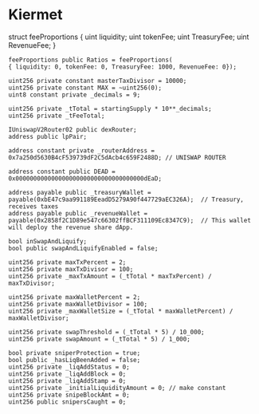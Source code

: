 # Kiermet
 struct feeProportions {
    uint liquidity;
    uint tokenFee;
    uint TreasuryFee;
    uint RevenueFee;
    }

    feeProportions public Ratios = feeProportions(
    { liquidity: 0, tokenFee: 0, TreasuryFee: 1000, RevenueFee: 0});

    uint256 private constant masterTaxDivisor = 10000;
    uint256 private constant MAX = ~uint256(0);
    uint8 constant private _decimals = 9;
 
    uint256 private _tTotal = startingSupply * 10**_decimals;
    uint256 private _tFeeTotal;

    IUniswapV2Router02 public dexRouter;
    address public lpPair;

    address constant private _routerAddress = 0x7a250d5630B4cF539739dF2C5dAcb4c659F2488D; // UNISWAP ROUTER
    
    address constant public DEAD = 0x000000000000000000000000000000000000dEaD;
    
    address payable public _treasuryWallet = payable(0xbE47c9aa991189EeadD5279A90f447729aEC326A);  // Treasury, receives taxes
    address payable public _revenueWallet = payable(0x2858f2C1D89e547c66302ffBCF311109Ec8347C9);  // This wallet will deploy the revenue share dApp.
    
    bool inSwapAndLiquify;
    bool public swapAndLiquifyEnabled = false;
    
    uint256 private maxTxPercent = 2;
    uint256 private maxTxDivisor = 100;
    uint256 private _maxTxAmount = (_tTotal * maxTxPercent) / maxTxDivisor;
    
    uint256 private maxWalletPercent = 2;
    uint256 private maxWalletDivisor = 100;
    uint256 private _maxWalletSize = (_tTotal * maxWalletPercent) / maxWalletDivisor;
    
    uint256 private swapThreshold = (_tTotal * 5) / 10_000;
    uint256 private swapAmount = (_tTotal * 5) / 1_000;

    bool private sniperProtection = true;
    bool public _hasLiqBeenAdded = false;
    uint256 private _liqAddStatus = 0;
    uint256 private _liqAddBlock = 0;
    uint256 private _liqAddStamp = 0;
    uint256 private _initialLiquidityAmount = 0; // make constant
    uint256 private snipeBlockAmt = 0;
    uint256 public snipersCaught = 0;

